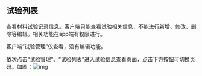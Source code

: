 ## **试验列表**

查看材料试验记录信息。客户端只能查看试验相关信息，不能进行新增、修改、删除等编辑。相关功能在app端有权限进行。

 

客户端“试验管理”仅查看，没有编辑功能。

依次点击“试验管理”、“试验列表”进入试验信息查看页面，点击下方按钮可切换页码。如图：![img](/markdown/markdownImg/img86.png)

 

 